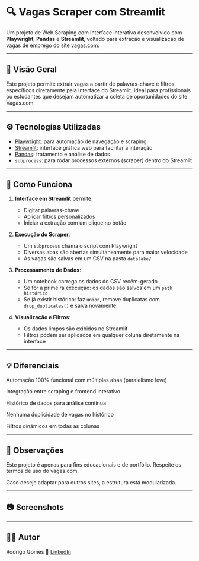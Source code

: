 # 🔍 Vagas Scraper com Streamlit

Um projeto de Web Scraping com interface interativa desenvolvido com **Playwright**, **Pandas** e **Streamlit**, voltado para extração e visualização de vagas de emprego do site [vagas.com](https://www.vagas.com.br).

---

## 🧠 Visão Geral

Este projeto permite extrair vagas a partir de palavras-chave e filtros específicos diretamente pela interface do Streamlit. Ideal para profissionais ou estudantes que desejam automatizar a coleta de oportunidades do site Vagas.com.

---

## ⚙️ Tecnologias Utilizadas

- [Playwright](https://playwright.dev/python/): para automação de navegação e scraping
- [Streamlit](https://streamlit.io/): interface gráfica web para facilitar a interação
- [Pandas](https://pandas.pydata.org/): tratamento e análise de dados
- `subprocess`: para rodar processos externos (scraper) dentro do Streamlit

---

## 🧩 Como Funciona

1. **Interface em Streamlit** permite:
   - Digitar palavras-chave
   - Aplicar filtros personalizados
   - Iniciar a extração com um clique no botão

2. **Execução do Scraper**:
   - Um `subprocess` chama o script com Playwright
   - Diversas abas são abertas simultaneamente para maior velocidade
   - As vagas são salvas em um CSV na pasta `datalake/`

3. **Processamento de Dados**:
   - Um notebook carrega os dados do CSV recém-gerado
   - Se for a primeira execução: os dados são salvos em um `path histórico`
   - Se já existir histórico: faz `union`, remove duplicatas com `drop_duplicates()` e salva novamente

4. **Visualização e Filtros**:
   - Os dados limpos são exibidos no Streamlit
   - Filtros podem ser aplicados em qualquer coluna diretamente na interface

---

## 💡 Diferenciais
Automação 100% funcional com múltiplas abas (paralelismo leve)

Integração entre scraping e frontend interativo

Histórico de dados para análise contínua

Nenhuma duplicidade de vagas no histórico

Filtros dinâmicos em todas as colunas

---

## 📌 Observações
Este projeto é apenas para fins educacionais e de portfólio. Respeite os termos de uso do vagas.com.

Caso deseje adaptar para outros sites, a estrutura está modularizada.

---

## 📷 Screenshots

---

## 🧑‍💻 Autor
Rodrigo Gomes
🔗 [LinkedIn](https://www.linkedin.com/in/rodrigogomes-profile/)